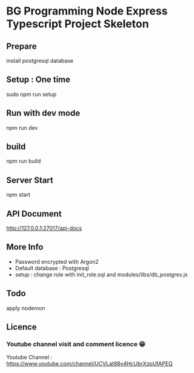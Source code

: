 # BG Programming Node Express Typescript Project Skeleton

## Prepare
install postgresql database

## Setup : One time
sudo npm run setup

## Run with dev mode
npm run dev

## build
npm run build

## Server Start
npm start

## API Document
http://127.0.0.1:27017/api-docs

## More Info
* Password encrypted with Argon2
* Default database : Postgresql
* setup : change role with init_role.sql and modules/libs/db_postgres.js


## Todo
apply nodemon

## Licence
### Youtube channel visit and comment licence 😁
Youtube Channel : https://www.youtube.com/channel/UCVLat88v4HcUbrXzpUfAPEQ
